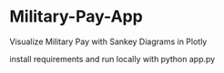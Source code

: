 # Military-Pay-App
Visualize Military Pay with Sankey Diagrams in Plotly

install requirements and run locally with python app.py
